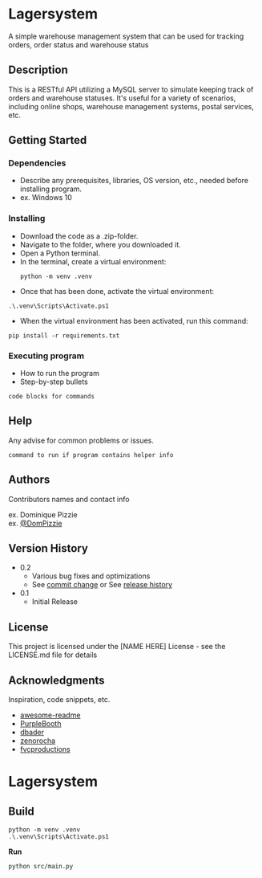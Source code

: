 # Lagersystem

A simple warehouse management system that can be used for tracking orders, order status and warehouse status

## Description

This is a RESTful API utilizing a MySQL server to simulate keeping track of orders and warehouse statuses. It's useful for a variety of scenarios, including online shops, warehouse management systems, postal services, etc.

## Getting Started

### Dependencies

* Describe any prerequisites, libraries, OS version, etc., needed before installing program.
* ex. Windows 10

### Installing

* Download the code as a .zip-folder.
* Navigate to the folder, where you downloaded it.
* Open a Python terminal.
* In the terminal, create a virtual environment:
  ```
  python -m venv .venv
  ```
* Once that has been done, activate the virtual environment:
```
.\.venv\Scripts\Activate.ps1
```
* When the virtual environment has been activated, run this command:
```
pip install -r requirements.txt
```

### Executing program

* How to run the program
* Step-by-step bullets
```
code blocks for commands
```

## Help

Any advise for common problems or issues.
```
command to run if program contains helper info
```

## Authors

Contributors names and contact info

ex. Dominique Pizzie  
ex. [@DomPizzie](https://twitter.com/dompizzie)

## Version History

* 0.2
    * Various bug fixes and optimizations
    * See [commit change]() or See [release history]()
* 0.1
    * Initial Release

## License

This project is licensed under the [NAME HERE] License - see the LICENSE.md file for details

## Acknowledgments

Inspiration, code snippets, etc.
* [awesome-readme](https://github.com/matiassingers/awesome-readme)
* [PurpleBooth](https://gist.github.com/PurpleBooth/109311bb0361f32d87a2)
* [dbader](https://github.com/dbader/readme-template)
* [zenorocha](https://gist.github.com/zenorocha/4526327)
* [fvcproductions](https://gist.github.com/fvcproductions/1bfc2d4aecb01a834b46)

# Lagersystem


## Build

```
python -m venv .venv
.\.venv\Scripts\Activate.ps1
```

**Run**  
```
python src/main.py
```
